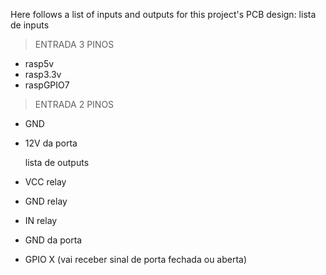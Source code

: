 Here follows a list of inputs and outputs for this project's PCB design:
	lista de inputs
>ENTRADA 3 PINOS
- rasp5v
- rasp3.3v
- raspGPIO7

>ENTRADA 2 PINOS
- GND
- 12V da porta

	lista de outputs
- VCC relay
- GND relay
- IN relay
- GND da porta
- GPIO X (vai receber sinal de porta fechada ou aberta)
